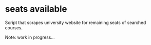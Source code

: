 # seats available
Script that scrapes university website for remaining seats of searched courses.

Note: work in progress...
